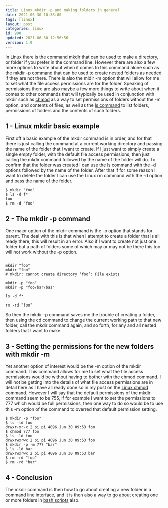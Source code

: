 ```yaml
---
title: Linux mkdir -p and making folders in general
date: 2021-06-30 10:38:00
tags: [linux]
layout: post
categories: linux
id: 900
updated: 2021-06-30 12:56:56
version: 1.9
---
```


In Linux there is the command [mkdir](https://linux.die.net/man/1/mkdir) that can be used to make a directory, or folder if you prefer in the command line. However there are also a few more options to write about when it comes to this command alone such as the [mkdir -p command](https://unix.stackexchange.com/questions/84191/how-to-create-nested-directory-in-a-single-command) that can be used to create nested folders as needed if they are not there. There is also the midir -m option that will allow for me to set what the file access permissions are for the folder. Speaking of permissions there are also maybe a few more things to write about when it comes to other commands that will typically be used in conjunction with mkdir such as [chmod](https://man7.org/linux/man-pages/man1/chmod.1.html) as a way to set permissions of folders without the -m option, and contents of files, as well as the [ls command](/2020/10/14/linux-ls/) to list folders, permissions of folders and the contents of such folders.

<!-- more -->

## 1 - Linux mkdir basic example

First off a basic example of the mkdir command is in order, and for that there is just calling the command at a current working directory and passing the name of the folder that I want to create. If I just want to simply create a single empty folder, with the default file access permissions, then just calling the mkdir command followed by the name of the folder will do. To confirm that the folder was created I can use the ls command with the -d options followed by the name of the folder. After that if for some reason I want to delete the folder I can use the Linux rm command with the -d option and pass the name of the folder.

```
$ mkdir "foo"
$ ls -d f*
foo
$ rm -d "foo"
```

## 2 - The mkdir -p command

One major option of the mkdir command is the -p option that stands for parent. The deal with this is that when I attempt to create a folder that is all ready there, this will result in an error. Also if I want to create not just one folder but a path of folders some of which may or may not be there this too will not work without the -p option.

```

mkdir "foo"
mkdir "foo" 
# mkdir: cannot create directory ‘foo’: File exists

mkdir -p "foo"
mkdir -p "foo/bar/baz"

ls -d f*

rm -rd "foo"
```

So then the mkdir -p command saves me the trouble of creating a folder, then using the cd command to change the current working path to that new folder, call the mkdir command again, and so forth, for any and all nested folders that I want to make.

## 3 - Setting the permissions for the new folders with mkdir -m

Yet another option of interest would be the -m option of the mkdir command. This command allows for me to set what the file access permissions would be without having to bother with the chmod command. I will not be getting into the details of what file access permissions are in detail here as I have all ready done so in my post on the [Linux chmod](/2020/11/13/linux-chmod/) command. However I will say that the default permissions of the mkdir command seem to be 755, if for example I want to set the permissions to 777 which would be full permissions, then one way to do so would be to use this -m option of the command to overred that default permission setting.

```
$ mkdir -p "foo"
$ ls -ld foo
drwxr-xr-x 2 pi pi 4096 Jun 30 09:53 foo
$ chmod 777 foo
$ ls -ld foo
drwxrwxrwx 2 pi pi 4096 Jun 30 09:53 foo
$ mkdir -p -m 777 "bar"
$ ls -ld bar
drwxrwxrwx 2 pi pi 4096 Jun 30 09:53 bar
$ rm -rd "foo"
$ rm -rd "bar"
```

## 4 - Conclusion

The mkdir command is then how to go about creating a new folder in a command line interface, and it is then also a way to go about creating one or more folders in [bash scripts](/2020/11/27/linux-bash-script/) also.
